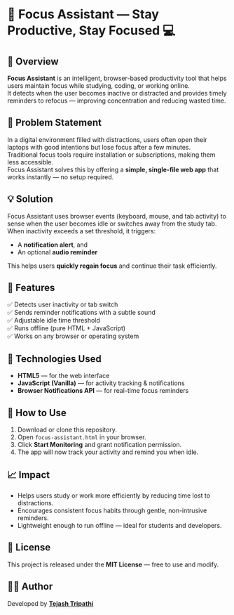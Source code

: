 # 🧠 Focus Assistant — Stay Productive, Stay Focused 💻

## 🚩 Overview
**Focus Assistant** is an intelligent, browser-based productivity tool that helps users maintain focus while studying, coding, or working online.  
It detects when the user becomes inactive or distracted and provides timely reminders to refocus — improving concentration and reducing wasted time.

## 🎯 Problem Statement
In a digital environment filled with distractions, users often open their laptops with good intentions but lose focus after a few minutes.  
Traditional focus tools require installation or subscriptions, making them less accessible.  
Focus Assistant solves this by offering a **simple, single-file web app** that works instantly — no setup required.

## 💡 Solution
Focus Assistant uses browser events (keyboard, mouse, and tab activity) to sense when the user becomes idle or switches away from the study tab.  
When inactivity exceeds a set threshold, it triggers:
- A **notification alert**, and  
- An optional **audio reminder**  

This helps users **quickly regain focus** and continue their task efficiently.

## 🚀 Features
✅ Detects user inactivity or tab switch  
✅ Sends reminder notifications with a subtle sound  
✅ Adjustable idle time threshold  
✅ Runs offline (pure HTML + JavaScript)  
✅ Works on any browser or operating system  

## 🧩 Technologies Used
- **HTML5** — for the web interface  
- **JavaScript (Vanilla)** — for activity tracking & notifications  
- **Browser Notifications API** — for real-time focus reminders  

## 🧪 How to Use
1. Download or clone this repository.  
2. Open `focus-assistant.html` in your browser.  
3. Click **Start Monitoring** and grant notification permission.  
4. The app will now track your activity and remind you when idle.  

## 📈 Impact
- Helps users study or work more efficiently by reducing time lost to distractions.  
- Encourages consistent focus habits through gentle, non-intrusive reminders.  
- Lightweight enough to run offline — ideal for students and developers.  

## 🧾 License
This project is released under the **MIT License** — free to use and modify.  

## 👨‍💻 Author
Developed by **[Tejash Tripathi](https://github.com/Tejash0401)**  
 
